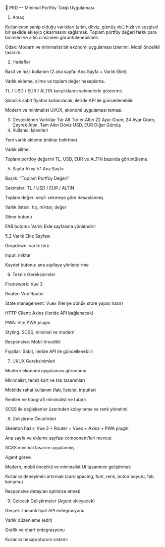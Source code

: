 📄 PRD — Minimal Portföy Takip Uygulaması
1. Amaç

Kullanıcının sahip olduğu varlıkları (altın, döviz, gümüş vb.) hızlı ve sezgisel bir şekilde ekleyip çıkarmasını sağlamak. Toplam portföy değeri farklı para birimleri ve altın cinsinden görüntülenebilmeli.

Odak: Modern ve minimalist bir ekonomi uygulaması izlenimi. Mobil öncelikli tasarım.

2. Hedefler

Basit ve hızlı kullanım (2 ana sayfa: Ana Sayfa + Varlık Ekle).

Varlık ekleme, silme ve toplam değer hesaplama.

TL / USD / EUR / ALTIN karşılıklarını sekmelerle gösterme.

Şimdilik sabit fiyatlar kullanılacak, ileride API ile güncellenebilir.

Modern ve minimalist UI/UX, ekonomi uygulaması teması.

3. Desteklenen Varlıklar
Tür	Alt Türler
Altın	22 Ayar Gram, 24 Ayar Gram, Çeyrek Altın, Tam Altın
Döviz	USD, EUR
Diğer	Gümüş
4. Kullanıcı İşlemleri

Yeni varlık ekleme (miktar belirtme).

Varlık silme.

Toplam portföy değerini TL, USD, EUR ve ALTIN bazında görüntüleme.

5. Sayfa Akışı
5.1 Ana Sayfa

Başlık: “Toplam Portföy Değeri”

Sekmeler: TL / USD / EUR / ALTIN

Toplam değer: seçili sekmeye göre hesaplanmış

Varlık listesi: tip, miktar, değer

Silme butonu

FAB butonu: Varlık Ekle sayfasına yönlendirir

5.2 Varlık Ekle Sayfası

Dropdown: varlık türü

Input: miktar

Kaydet butonu: ana sayfaya yönlendirme

6. Teknik Gereksinimler

Framework: Vue 3

Router: Vue Router

State management: Vuex (İleriye dönük store yapısı hazır)

HTTP Client: Axios (ileride API bağlanacak)

PWA: Vite PWA plugin

Styling: SCSS, minimal ve modern

Responsive: Mobil öncelikli

Fiyatlar: Sabit, ileride API ile güncellenebilir

7. UI/UX Gereksinimleri

Modern ekonomi uygulaması görünümü

Minimalist, temiz kart ve tab tasarımları

Mobilde rahat kullanım (fab, listeler, inputlar)

Renkler ve tipografi minimalist ve tutarlı

SCSS ile değişkenler üzerinden kolay tema ve renk yönetimi

8. Geliştirme Öncelikleri

Skeleton hazır: Vue 3 + Router + Vuex + Axios + PWA plugin

Ana sayfa ve ekleme sayfası component’leri mevcut

SCSS minimal tasarım uygulanmış

Agent görevi:

Modern, mobil öncelikli ve minimalist UI tasarımını geliştirmek

Kullanıcı deneyimini artırmak (card spacing, font, renk, buton boyutu, fab konumu)

Responsive detayları optimize etmek

9. Gelecek Geliştirmeler (Agent ekleyecek)

Gerçek zamanlı fiyat API entegrasyonu

Varlık düzenleme (edit)

Grafik ve chart entegrasyonu

Kullanıcı hesap/oturum sistemi